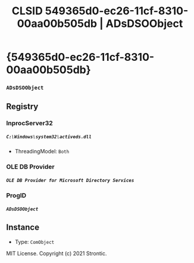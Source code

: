 ﻿---
title: "CLSID 549365d0-ec26-11cf-8310-00aa00b505db | ADsDSOObject"
excerpt: What is COM-Object CLSID 549365d0-ec26-11cf-8310-00aa00b505db?
---

# {549365d0-ec26-11cf-8310-00aa00b505db}

### `ADsDSOObject`

## Registry


### InprocServer32

##### `C:\Windows\system32\activeds.dll`
* ThreadingModel: `Both`

### OLE DB Provider

##### `OLE DB Provider for Microsoft Directory Services`

### ProgID

##### `ADsDSOObject`

## Instance

* Type: `ComObject`

MIT License. Copyright (c) 2021 Strontic.


